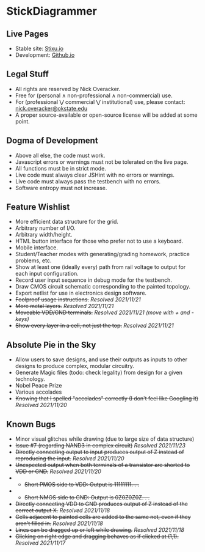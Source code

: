 # StickDiagrammer

## Live Pages
* Stable site: [Stixu.io](http://stixu.io)
* Development: [Github.io](https://nickoveracker.github.io/StickDiagrammer)

## Legal Stuff
* All rights are reserved by Nick Overacker.
* Free for (personal ∧ non-professional ∧ non-commercial) use.
* For (professional ⋁ commercial ⋁ institutional) use, please contact: [nick.overacker@okstate.edu](mailto:nick.overacker@okstate.edu)
* A proper source-available or open-source license will be added at some point.

## Dogma of Development
* Above all else, the code must work.
* Javascript errors or warnings must not be tolerated on the live page.
* All functions must be in strict mode.
* Live code must always clear JSHint with no errors or warnings.
* Live code must always pass the testbench with no errors.
* Software entropy must not increase.

## Feature Wishlist
* More efficient data structure for the grid.
* Arbitrary number of I/O.
* Arbitrary width/height.
* HTML button interface for those who prefer not to use a keyboard.
* Mobile interface.
* Student/Teacher modes with generating/grading homework, practice problems, etc.
* Show at least one (ideally every) path from rail voltage to output for each input configuration.
* Record user input sequence in debug mode for the testbench.
* Draw CMOS circuit schematic corresponding to the painted topology.
* Export netlist for use in electronics design software.
* ~~Foolproof usage instructions.~~ *Resolved 2021/11/21*
* ~~More metal layers.~~ *Resolved 2021/11/21*
* ~~Moveable VDD/GND terminals.~~ *Resolved 2021/11/21 (move with + and - keys)*
* ~~Show every layer in a cell, not just the top.~~ *Resolved 2021/11/21*

## Absolute Pie in the Sky
* Allow users to save designs, and use their outputs as inputs to other designs to produce complex, modular circuitry.
* Generate Magic files (todo: check legality) from design for a given technology.
* Nobel Peace Prize
* Various accolades
* ~~Knowing that I spelled "accolades" correctly (I don't feel like Googling it)~~ *Resolved 2021/11/20*

## Known Bugs
* Minor visual glitches while drawing (due to large size of data structure)
* ~~Issue #7 (regarding NAND3 in complex circuit)~~ *Resolved 2021/11/23*
* ~~Directly connecting output to input produces output of Z instead of reproducing the input.~~ *Resolved 2021/11/20*
* ~~Unexpected output when both terminals of a transistor are shorted to VDD or GND.~~ *Resolved 2021/11/20*
* * ~~Short PMOS side to VDD: Output is 11111111. . .~~
* * ~~Short NMOS side to GND: Output is 0Z0Z0Z0Z. . .~~
* ~~Directly connecting VDD to GND produces output of Z instead of the correct output X.~~ *Resolved 2021/11/18*
* ~~Cells adjacent to painted cells are added to the same net, even if they aren't filled in.~~ *Resolved 2021/11/18*
* ~~Lines can be dragged up or left while drawing.~~ *Resolved 2021/11/18*
* ~~Clicking on right edge and dragging behaves as if clicked at (1,1).~~ *Resolved 2021/11/17*
